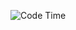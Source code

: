![Code Time](https://img.shields.io/endpoint?style=flat&url=https://codetime-api.datreks.com/badge/3010?logoColor=white%26project=%26recentMS=0%26showProject=false)
